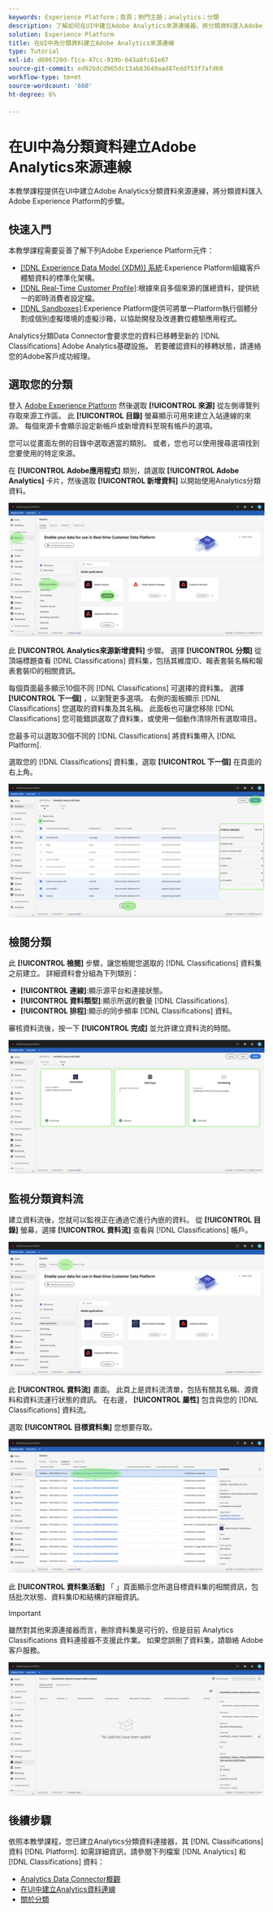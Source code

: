 ```yaml
---
keywords: Experience Platform；首頁；熱門主題；analytics；分類
description: 了解如何在UI中建立Adobe Analytics來源連接器，將分類資料匯入Adobe Experience Platform。
solution: Experience Platform
title: 在UI中為分類資料建立Adobe Analytics來源連線
type: Tutorial
exl-id: d606720d-f1ca-47cc-919b-643a8fc61e07
source-git-commit: ed92bdcd965dc13ab83649aad87eddf53f7afd60
workflow-type: tm+mt
source-wordcount: '660'
ht-degree: 6%

---
```


# 在UI中為分類資料建立Adobe Analytics來源連線

本教學課程提供在UI中建立Adobe Analytics分類資料來源連線，將分類資料匯入Adobe Experience Platform的步驟。

## 快速入門

本教學課程需要妥善了解下列Adobe Experience Platform元件：

* [[!DNL Experience Data Model (XDM)] 系統](../../../../../xdm/home.md):Experience Platform組織客戶體驗資料的標準化架構。
* [[!DNL Real-Time Customer Profile]](../../../../../profile/home.md):根據來自多個來源的匯總資料，提供統一的即時消費者設定檔。
* [[!DNL Sandboxes]](../../../../../sandboxes/home.md):Experience Platform提供可將單一Platform執行個體分割成個別虛擬環境的虛擬沙箱，以協助開發及改進數位體驗應用程式。

Analytics分類Data Connector會要求您的資料已移轉至新的 [!DNL Classifications] Adobe Analytics基礎設施。 若要確認資料的移轉狀態，請連絡您的Adobe客戶成功經理。

## 選取您的分類

登入 [Adobe Experience Platform](https://platform.adobe.com) 然後選取 **[!UICONTROL 來源]** 從左側導覽列存取來源工作區。 此 **[!UICONTROL 目錄]** 螢幕顯示可用來建立入站連線的來源。 每個來源卡會顯示設定新帳戶或新增資料至現有帳戶的選項。

您可以從畫面左側的目錄中選取適當的類別。 或者，您也可以使用搜尋選項找到您要使用的特定來源。

在 **[!UICONTROL Adobe應用程式]** 類別，請選取 **[!UICONTROL Adobe Analytics]** 卡片，然後選取 **[!UICONTROL 新增資料]** 以開始使用Analytics分類資料。

![](../../../../images/tutorials/create/classifications/catalog.png)

此 **[!UICONTROL Analytics來源新增資料]** 步驟。 選擇 **[!UICONTROL 分類]** 從頂端標題查看 [!DNL Classifications] 資料集，包括其維度ID、報表套裝名稱和報表套裝ID的相關資訊。

每個頁面最多顯示10個不同 [!DNL Classifications] 可選擇的資料集。 選擇 **[!UICONTROL 下一個]** ，以瀏覽更多選項。 右側的面板顯示 [!DNL Classifications] 您選取的資料集及其名稱。 此面板也可讓您移除 [!DNL Classifications] 您可能錯誤選取了資料集，或使用一個動作清除所有選取項目。

您最多可以選取30個不同的 [!DNL Classifications] 將資料集帶入 [!DNL Platform].

選取您的 [!DNL Classifications] 資料集，選取 **[!UICONTROL 下一個]** 在頁面的右上角。

![](../../../../images/tutorials/create/classifications/add-data.png)

## 檢閱分類

此 **[!UICONTROL 檢閱]** 步驟，讓您檢閱您選取的 [!DNL Classifications] 資料集之前建立。 詳細資料會分組為下列類別：

* **[!UICONTROL 連線]**:顯示源平台和連接狀態。
* **[!UICONTROL 資料類型]**:顯示所選的數量 [!DNL Classifications].
* **[!UICONTROL 排程]**:顯示的同步頻率 [!DNL Classifications] 資料。

審核資料流後，按一下 **[!UICONTROL 完成]** 並允許建立資料流的時間。

![](../../../../images/tutorials/create/classifications/review.png)

## 監視分類資料流

建立資料流後，您就可以監視正在通過它進行內嵌的資料。 從 **[!UICONTROL 目錄]** 螢幕，選擇 **[!UICONTROL 資料流]** 查看與 [!DNL Classifications] 帳戶。

![](../../../../images/tutorials/create/classifications/dataflows.png)

此 **[!UICONTROL 資料流]** 畫面。 此頁上是資料流清單，包括有關其名稱、源資料和資料流運行狀態的資訊。 在右邊， **[!UICONTROL 屬性]** 包含與您的 [!DNL Classifications] 資料流。

選取 **[!UICONTROL 目標資料集]** 您想要存取。

![](../../../../images/tutorials/create/classifications/list-of-dataflows.png)

此 **[!UICONTROL 資料集活動]** 「 」頁面顯示您所選目標資料集的相關資訊，包括批次狀態、資料集ID和結構的詳細資訊。

>[!IMPORTANT]
>
>雖然對其他來源連接器而言，刪除資料集是可行的，但是目前 Analytics Classifications 資料連接器不支援此作業。 如果您誤刪了資料集，請聯絡 Adobe 客戶服務。

![](../../../../images/tutorials/create/classifications/dataset.png)


## 後續步驟

依照本教學課程，您已建立Analytics分類資料連接器，其 [!DNL Classifications] 資料 [!DNL Platform]. 如需詳細資訊，請參閱下列檔案 [!DNL Analytics] 和 [!DNL Classifications] 資料：

* [Analytics Data Connector概觀](../../../../connectors/adobe-applications/analytics.md)
* [在UI中建立Analytics資料連線](./analytics.md)
* [關於分類](https://experienceleague.adobe.com/docs/analytics/components/classifications/c-classifications.html)
